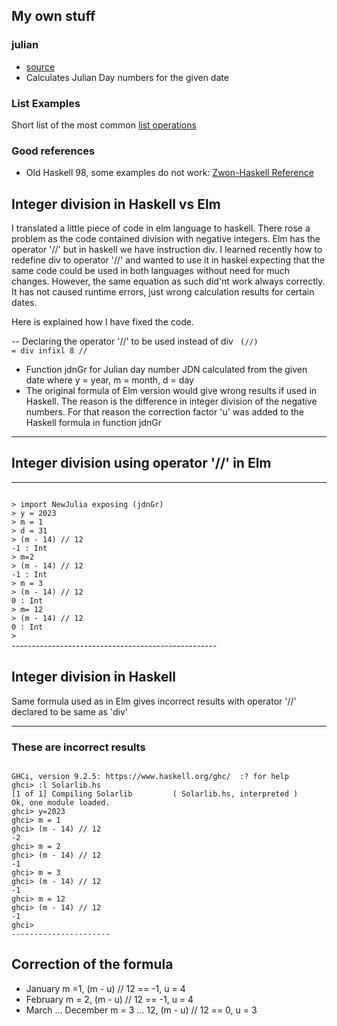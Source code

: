 ## My own stuff
### julian
* <a href="https://github.com/jarmol/begin-haskell/edit/main/julian.hs">source</a>
* Calculates Julian Day numbers for the given date

### List Examples

Short list of the most common <a href="https://github.com/jarmol/begin-haskell/tree/main/listoperations">list operations</a>

### Good references
* Old Haskell 98, some examples do not work: 
<a href="http://zvon.org/other/haskell/Outputglobal/index.html">Zwon-Haskell Reference</a>

## Integer division in Haskell vs Elm

I translated a little piece of code in elm language to haskell.
There rose a problem as the code contained division with negative integers.
Elm has the operator '//' but in haskell we have instruction div.
I learned recently how to redefine div to operator '//' and wanted to use
it in haskel expecting that the same code could be used in both languages
without need for  much changes. However, the same equation as such did'nt
work always correctly. It has not caused runtime errors, just wrong 
calculation results for certain dates.


Here is explained how I have fixed the code.   


-- Declaring the operator '//' to be used instead of div
<code>
(//) = div
infixl 8  //
</code>

* Function jdnGr for Julian day number JDN calculated from the given date
where y = year, m = month, d = day
* The original formula of Elm version would give wrong results if used in
Haskell. The reason is the difference in integer division of the
negative numbers. For that reason the correction factor 'u' was added
to the Haskell formula in function jdnGr 

------------------------------------------

## Integer division using operator '//' in Elm

------------------------------------------

<code>
> import NewJulia exposing (jdnGr)
> y = 2023
> m = 1
> d = 31
> (m - 14) // 12
-1 : Int
> m=2
> (m - 14) // 12
-1 : Int
> m = 3
> (m - 14) // 12
0 : Int
> m= 12
> (m - 14) // 12
0 : Int
> 
</code>
---------------------------------------------------

## Integer division in Haskell 

Same formula used as in Elm gives incorrect results
with operator '//' declared to be same as 'div'


---------------------------------------------------

### These are incorrect results

<code>
GHCi, version 9.2.5: https://www.haskell.org/ghc/  :? for help
ghci> :l Solarlib.hs
[1 of 1] Compiling Solarlib         ( Solarlib.hs, interpreted )
Ok, one module loaded.
ghci> y=2023
ghci> m = 1
ghci> (m - 14) // 12
-2
ghci> m = 2
ghci> (m - 14) // 12
-1
ghci> m = 3
ghci> (m - 14) // 12
-1
ghci> m = 12
ghci> (m - 14) // 12
-1
ghci> 
----------------------
</code>


## Correction of the formula

* January m =1,   (m - u) // 12 == -1, u = 4
* February m = 2, (m - u) // 12 == -1, u = 4
* March ... December m = 3 ... 12, 
  (m - u) // 12 == 0,  u = 3

